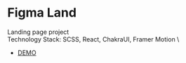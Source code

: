 # Figma Land

Landing page project \
Technology Stack: SCSS, React, ChakraUI, Framer Motion \
  - [DEMO](https://kuznetsova-anastasiia.github.io/landing-project/)
